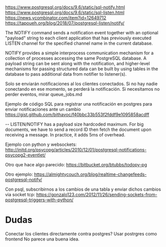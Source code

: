 https://www.postgresql.org/docs/9.6/static/sql-notify.html
https://www.postgresql.org/docs/9.6/static/sql-listen.html
https://news.ycombinator.com/item?id=12649712
https://tapoueh.org/blog/2018/07/postgresql-listen/notify/

The NOTIFY command sends a notification event together with an optional "payload" string to each client application that has previously executed LISTEN channel for the specified channel name in the current database.

NOTIFY provides a simple interprocess communication mechanism for a collection of processes accessing the same PostgreSQL database. A payload string can be sent along with the notification, and higher-level mechanisms for passing structured data can be built by using tables in the database to pass additional data from notifier to listener(s).

Solo se enviarán notificaciones al los clientes conectados. Si no hay nadie conectando en ese momento, se perderá la notificación.
Si necesitamos no perder eventos, mirar queue_jobs.md


Ejemplo de código SQL para registrar una notificación en postgres para enviar notificaciones ante un cambio
https://gist.github.com/bithavoc/f40bbc33b553f2fddf9e1095858acdff


-- LISTEN/NOTIFY has a payload size hardcoded maximum. For big documents, we have to send a record ID then fetch the document upon receiving a message. In practice, it adds 5ms of overhead.


Ejemplo con python y websockets: http://initd.org/psycopg/articles/2010/12/01/postgresql-notifications-psycopg2-eventlet/

Otro que hace algo parecido: https://bitbucket.org/btubbs/todopy-pg

Otro ejemplo: https://almightycouch.org/blog/realtime-changefeeds-postgresql-notify/

Con psql, subscribirnos a los cambios de una tabla y enviar dichos cambios via socket tcp: https://gonzalo123.com/2012/11/26/sending-sockets-from-postgresql-triggers-with-python/




# Dudas
Conectar los clientes directamente contra postgres? Usar postrgres como frontend
No parece una buena idea.
